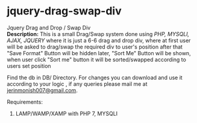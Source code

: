 # jquery-drag-swap-div
Jquery Drag and Drop / Swap Div
<br><b>Description:</b>
This is a small Drag/Swap system done using <i>PHP, MYSQLI, AJAX, JQUERY</i> where it is just a 6-6 drag and drop div, where at first user will be asked to drag/swap the required div to user's position after that "Save Format" Button will be hidden later, "Sort Me" Button will be shown, when user click "Sort me" button it will be sorted/swapped according to users set position

Find the db in DB/ Directory.
For changes you can download and use it according to your logic , if any queries please mail me at jerinmonish007@gmail.com.

Requirements:
1) LAMP/WAMP/XAMP with PHP 7, MYSQLI
